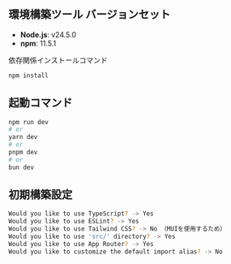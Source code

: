 ## 環境構築ツール バージョンセット

- **Node.js**: v24.5.0
- **npm**: 11.5.1

依存関係インストールコマンド

```bash
npm install
```

## 起動コマンド

```bash
npm run dev
# or
yarn dev
# or
pnpm dev
# or
bun dev
```

## 初期構築設定

```bash
Would you like to use TypeScript? -> Yes
Would you like to use ESLint? -> Yes
Would you like to use Tailwind CSS? -> No （MUIを使用するため）
Would you like to use 'src/' directory? -> Yes
Would you like to use App Router? -> Yes
Would you like to customize the default import alias? -> No
```
